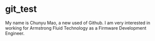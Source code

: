 # git_test
My name is Chunyu Mao, a new used of Github. I am very interested in working for Armstrong Fluid Technology as a Firmware
Development Engineer.
